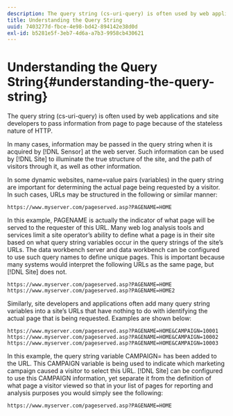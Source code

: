 ```yaml
---
description: The query string (cs-uri-query) is often used by web applications and site developers to pass information from page to page because of the stateless nature of HTTP.
title: Understanding the Query String
uuid: 7403277d-fbce-4e98-bd42-894142e38d0d
exl-id: b5281e5f-3eb7-4d6a-a7b3-9958cb430621
---
```

# Understanding the Query String{#understanding-the-query-string}

The query string (cs-uri-query) is often used by web applications and site developers to pass information from page to page because of the stateless nature of HTTP.

 In many cases, information may be passed in the query string when it is acquired by [!DNL Sensor] at the web server. Such information can be used by [!DNL Site] to illuminate the true structure of the site, and the path of visitors through it, as well as other information.

In some dynamic websites, name=value pairs (variables) in the query string are important for determining the actual page being requested by a visitor. In such cases, URLs may be structured in the following or similar manner:

```
https://www.myserver.com/pageserved.asp?PAGENAME=HOME
```

In this example, PAGENAME is actually the indicator of what page will be served to the requester of this URL. Many web log analysis tools and services limit a site operator’s ability to define what a page is in their site based on what query string variables occur in the query strings of the site’s URLs. The data workbench server and data workbench can be configured to use such query names to define unique pages. This is important because many systems would interpret the following URLs as the same page, but [!DNL Site] does not.

```
https://www.myserver.com/pageserved.asp?PAGENAME=HOME
https://www.myserver.com/pageserved.asp?PAGENAME=HOME2
```

Similarly, site developers and applications often add many query string variables into a site’s URLs that have nothing to do with identifying the actual page that is being requested. Examples are shown below:

```
https://www.myserver.com/pageserved.asp?PAGENAME=HOME&CAMPAIGN=10001
https://www.myserver.com/pageserved.asp?PAGENAME=HOME&CAMPAIGN=10002
https://www.myserver.com/pageserved.asp?PAGENAME=HOME&CAMPAIGN=10003
```

In this example, the query string variable CAMPAIGN= has been added to the URL. This CAMPAIGN variable is being used to indicate which marketing campaign caused a visitor to select this URL. [!DNL Site] can be configured to use this CAMPAIGN information, yet separate it from the definition of what page a visitor viewed so that in your list of pages for reporting and analysis purposes you would simply see the following:

```
https://www.myserver.com/pageserved.asp?PAGENAME=HOME
```
